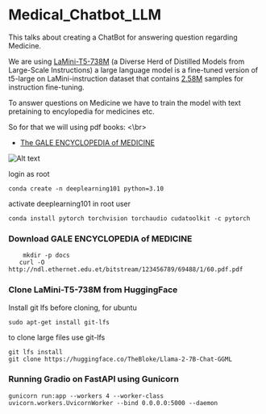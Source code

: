 # Medical_Chatbot_LLM

This talks about creating a ChatBot for answering question regarding Medicine.

We are using [LaMini-T5-738M](https://huggingface.co/MBZUAI/LaMini-T5-738M) (a Diverse Herd of Distilled Models from Large-Scale Instructions) a large language model is a fine-tuned version of t5-large on LaMini-instruction dataset that contains [2.58M](https://huggingface.co/datasets/MBZUAI/LaMini-instruction) samples for instruction fine-tuning.

To answer questions on Medicine we have to train the model with text pretaining to encylopedia for medicines etc.

So for that we will using pdf books: <\br>
* [The GALE ENCYCLOPEDIA of MEDICINE](http://ndl.ethernet.edu.et/bitstream/123456789/69488/1/60.pdf.pdf)

![Alt text](images/llm_design.drawio.png)

login as root
```
conda create -n deeplearning101 python=3.10

```

activate deeplearning101 in root user

```
conda install pytorch torchvision torchaudio cudatoolkit -c pytorch
```

### Download GALE ENCYCLOPEDIA of MEDICINE
```
    mkdir -p docs
   curl -O http://ndl.ethernet.edu.et/bitstream/123456789/69488/1/60.pdf.pdf
```

### Clone LaMini-T5-738M from HuggingFace

Install git lfs before cloning, for ubuntu

```
sudo apt-get install git-lfs
```
to clone large files use git-lfs
```
git lfs install
git clone https://huggingface.co/TheBloke/Llama-2-7B-Chat-GGML
```

### Running Gradio on FastAPI using Gunicorn

```
gunicorn run:app --workers 4 --worker-class uvicorn.workers.UvicornWorker --bind 0.0.0.0:5000 --daemon
```
